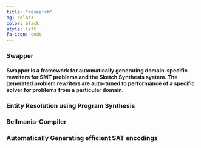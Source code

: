 ```yaml
---
title: "research"
bg: color3
color: black
style: left
fa-icon: code
---
```


### Swapper

#### Swapper is a framework for automatically generating domain-specific rewriters for SMT problems and the Sketch Synthesis system. The generated problem rewriters are auto-tuned to performance of a specific solver for problems from a particular domain. 

### Entity Resolution using Program Synthesis

### Bellmania-Compiler

### Automatically Generating efficient SAT encodings
